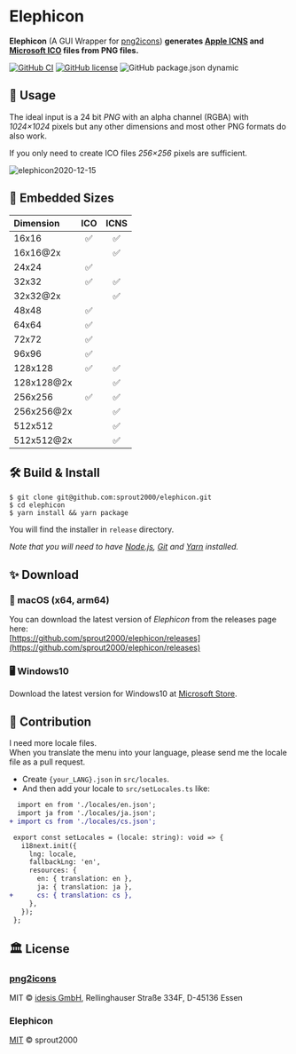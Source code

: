 # Elephicon

**Elephicon** (A GUI Wrapper for [png2icons](https://github.com/idesis-gmbh/png2icons)) **generates [Apple ICNS](https://en.wikipedia.org/wiki/Apple_Icon_Image_format) and [Microsoft ICO](<https://en.wikipedia.org/wiki/ICO_(file_format)>) files from PNG files.**

[![GitHub CI](https://github.com/sprout2000/elephicon/workflows/GitHub%20CI/badge.svg)](https://github.com/sprout2000/elephicon/actions?query=workflow%3A%22GitHub+CI%22)
[![GitHub license](https://img.shields.io/github/license/sprout2000/elephicon)](https://github.com/sprout2000/elephicon/blob/master/LICENSE.md)
![GitHub package.json dynamic](https://img.shields.io/github/package-json/keywords/sprout2000/elephicon)

## 📗 Usage

The ideal input is a 24 bit _PNG_ with an alpha channel (RGBA) with _1024×1024_ pixels but any other dimensions and most other PNG formats do also work.

If you only need to create ICO files _256×256_ pixels are sufficient.

![elephicon2020-12-15](https://user-images.githubusercontent.com/52094761/102158835-a86b0f00-3ec5-11eb-8862-b5b6dacd0c34.gif)

## 🌈 Embedded Sizes

| Dimension  | ICO | ICNS |
| :--------- | :-: | :--: |
| 16x16      | ✅  |  ✅  |
| 16x16@2x   |     |  ✅  |
| 24x24      | ✅  |      |
| 32x32      | ✅  |  ✅  |
| 32x32@2x   |     |  ✅  |
| 48x48      | ✅  |      |
| 64x64      | ✅  |      |
| 72x72      | ✅  |      |
| 96x96      | ✅  |      |
| 128x128    | ✅  |  ✅  |
| 128x128@2x |     |  ✅  |
| 256x256    | ✅  |  ✅  |
| 256x256@2x |     |  ✅  |
| 512x512    |     |  ✅  |
| 512x512@2x |     |  ✅  |

## 🛠️ Build & Install

```
$ git clone git@github.com:sprout2000/elephicon.git
$ cd elephicon
$ yarn install && yarn package
```

You will find the installer in `release` directory.

_Note that you will need to have [Node.js](https://nodejs.org/en/), [Git](https://git-scm.com/) and [Yarn](https://yarnpkg.com/) installed._

## ✨ Download

###  macOS (x64, arm64)

You can download the latest version of _Elephicon_ from the releases page here:  
[https://github.com/sprout2000/elephicon/releases](https://github.com/sprout2000/elephicon/releases)

### 🖥️ Windows10

Download the latest version for Windows10 at [Microsoft Store](https://www.microsoft.com/store/apps/9P1489W92ZDQ).

## 🍻 Contribution

I need more locale files.  
When you translate the menu into your language, please send me the locale file as a pull request.

- Create `{your_LANG}.json` in `src/locales`.
- And then add your locale to `src/setLocales.ts` like:

```diff
  import en from './locales/en.json';
  import ja from './locales/ja.json';
+ import cs from './locales/cs.json';

 export const setLocales = (locale: string): void => {
   i18next.init({
     lng: locale,
     fallbackLng: 'en',
     resources: {
       en: { translation: en },
       ja: { translation: ja },
+      cs: { translation: cs },
     },
   });
 };
```

## 🏛️ License

### [png2icons](https://github.com/idesis-gmbh/png2icons)

MIT © [idesis GmbH](https://www.idesis.de), Rellinghauser Straße 334F, D-45136 Essen

### Elephicon

[MIT](https://github.com/sprout2000/lessview/blob/master/LICENSE.md) © sprout2000
